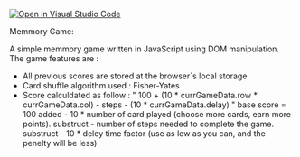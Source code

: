 [![Open in Visual Studio Code](https://classroom.github.com/assets/open-in-vscode-c66648af7eb3fe8bc4f294546bfd86ef473780cde1dea487d3c4ff354943c9ae.svg)](https://classroom.github.com/online_ide?assignment_repo_id=9490517&assignment_repo_type=AssignmentRepo)

Memmory Game:

A simple memmory game written in JavaScript using DOM manipulation.
The game features are :

- All previous scores are stored at the browser`s local storage.
- Card shuffle algorithm used : Fisher-Yates
- Score calculdated as follow :
   " 100 + (10 * currGameData.row * currGameData.col) - steps - (10 *  currGameData.delay) " 
  base score = 100
  added - 10 * number of card played (choose more cards, earn more points).
  substruct - number of steps needed to complete the game.
  substruct - 10 * deley time factor (use as low as you can, and the penelty will be less)
  

